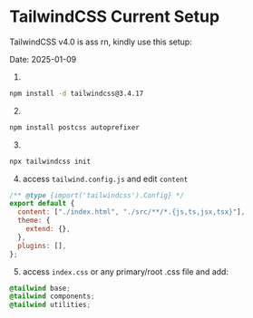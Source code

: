 # TailwindCSS Current Setup

TailwindCSS v4.0 is ass rn, kindly use this setup:

Date: 2025-01-09

1.

```bash
npm install -d tailwindcss@3.4.17
```

2.

```bash
npm install postcss autoprefixer
```

3.

```bash
npx tailwindcss init
```

4. access `tailwind.config.js` and edit `content`

```javascript
/** @type {import('tailwindcss').Config} */
export default {
  content: ["./index.html", "./src/**/*.{js,ts,jsx,tsx}"],
  theme: {
    extend: {},
  },
  plugins: [],
};
```

5. access `index.css` or any primary/root .css file and add:

```css
@tailwind base;
@tailwind components;
@tailwind utilities;
```
